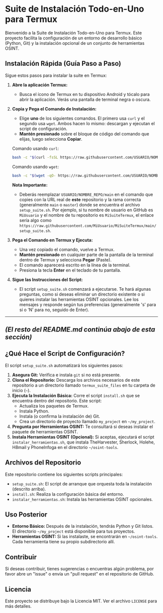 # Suite de Instalación Todo-en-Uno para Termux

Bienvenido a la Suite de Instalación Todo-en-Uno para Termux. Este proyecto facilita la configuración de un entorno de desarrollo básico (Python, Git) y la instalación opcional de un conjunto de herramientas OSINT.

## Instalación Rápida (Guía Paso a Paso)

Sigue estos pasos para instalar la suite en Termux:

1.  **Abre la aplicación Termux:**
    *   Busca el ícono de Termux en tu dispositivo Android y tócalo para abrir la aplicación. Verás una pantalla de terminal negra o oscura.

2.  **Copia y Pega el Comando de Instalación:**
    *   Elige **uno** de los siguientes comandos. El primero usa `curl` y el segundo usa `wget`. Ambos hacen lo mismo: descargan y ejecutan el script de configuración.
    *   **Mantén presionado** sobre el bloque de código del comando que elijas, luego selecciona **Copiar**.

    Comando usando `curl`:
    ```bash
    bash -c "$(curl -fsSL https://raw.githubusercontent.com/USUARIO/NOMBRE_REPO/main/setup_suite.sh)"
    ```

    Comando usando `wget`:
    ```bash
    bash -c "$(wget -qO- https://raw.githubusercontent.com/USUARIO/NOMBRE_REPO/main/setup_suite.sh)"
    ```

    **Nota Importante:**
    *   Deberás reemplazar `USUARIO/NOMBRE_REPO/main` en el comando que copies con la URL real de **este** repositorio y la rama correcta (generalmente `main` o `master`) donde se encuentra el archivo `setup_suite.sh`. Por ejemplo, si tu nombre de usuario en GitHub es `MiUsuario` y el nombre de tu repositorio es `MiSuiteTermux`, el enlace sería algo como `https://raw.githubusercontent.com/MiUsuario/MiSuiteTermux/main/setup_suite.sh`.

3.  **Pega el Comando en Termux y Ejecuta:**
    *   Una vez copiado el comando, vuelve a Termux.
    *   **Mantén presionado** en cualquier parte de la pantalla de la terminal dentro de Termux y selecciona **Pegar** (Paste).
    *   El comando aparecerá escrito en la línea de la terminal.
    *   Presiona la tecla **Enter** en el teclado de tu pantalla.

4.  **Sigue las Instrucciones del Script:**
    *   El script `setup_suite.sh` comenzará a ejecutarse. Te hará algunas preguntas, como si deseas eliminar un directorio existente o si quieres instalar las herramientas OSINT opcionales. Lee los mensajes y responde según tus preferencias (generalmente 's' para sí o 'N' para no, seguido de Enter).

---
*(El resto del README.md continúa abajo de esta sección)*
---

## ¿Qué Hace el Script de Configuración?

El script `setup_suite.sh` automatizará los siguientes pasos:
1.  **Asegura Git:** Verifica e instala `git` si no está presente.
2.  **Clona el Repositorio:** Descarga los archivos necesarios de este repositorio a un directorio llamado `termux_suite_files` en tu carpeta de inicio (`~`).
3.  **Ejecuta la Instalación Básica:** Corre el script `install.sh` que se encuentra dentro del repositorio. Este script:
    *   Actualiza los paquetes de Termux.
    *   Instala Python.
    *   Instala (o confirma la instalación de) Git.
    *   Crea un directorio de proyecto llamado `my_project` en `~/my_project`.
4.  **Pregunta por Herramientas OSINT:** Te consultará si deseas instalar el paquete de herramientas OSINT.
5.  **Instala Herramientas OSINT (Opcional):** Si aceptas, ejecutará el script `instalar_herramientas.sh`, que instala TheHarvester, Sherlock, Holehe, H8mail y PhoneInfoga en el directorio `~/osint-tools`.

## Archivos del Repositorio

Este repositorio contiene los siguientes scripts principales:
*   `setup_suite.sh`: El script de arranque que orquesta toda la instalación (descrito arriba).
*   `install.sh`: Realiza la configuración básica del entorno.
*   `instalar_herramientas.sh`: Instala las herramientas OSINT opcionales.

## Uso Posterior

*   **Entorno Básico:** Después de la instalación, tendrás Python y Git listos. El directorio `~/my_project` está disponible para tus proyectos.
*   **Herramientas OSINT:** Si las instalaste, se encontrarán en `~/osint-tools`. Cada herramienta tiene su propio subdirectorio allí.

## Contribuir

Si deseas contribuir, tienes sugerencias o encuentras algún problema, por favor abre un "issue" o envía un "pull request" en el repositorio de GitHub.

## Licencia

Este proyecto se distribuye bajo la Licencia MIT. Ver el archivo `LICENSE` para más detalles.
